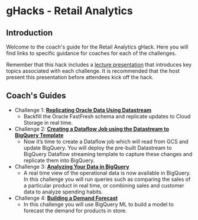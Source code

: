 # gHacks - Retail Analytics
## Introduction
Welcome to the coach's guide for the Retail Analytics gHack. Here you will find links to specific guidance for coaches for each of the challenges.

Remember that this hack includes a [lecture presentation](Lectures.pdf) that introduces key topics associated with each challenge. It is recommended that the host present this presentation before attendees kick off the hack.

## Coach's Guides
- Challenge 1: **[Replicating Oracle Data Using Datastream](solution-01.md)**
   - Backfill the Oracle FastFresh schema and replicate updates to Cloud Storage in real time.
- Challenge 2: **[Creating a Dataflow Job using the Datastream to BigQuery Template](solution-02.md)**
   - Now it’s time to create a Dataflow job which will read from GCS and update BigQuery. You will deploy the pre-built Datastream to BigQuery Dataflow streaming template to capture these changes and replicate them into BigQuery.
- Challenge 3: **[Analyzing Your Data in BigQuery](solution-03.md)**
   - A real time view of the operational data is now available in BigQuery. In this challenge you will run queries such as comparing the sales of a particular product in real time, or combining sales and customer data to analyze spending habits.
- Challenge 4: **[Building a Demand Forecast](solution-04.md)**
   - In this challenge you will use BigQuery ML to build a model to forecast the demand for products in store.
